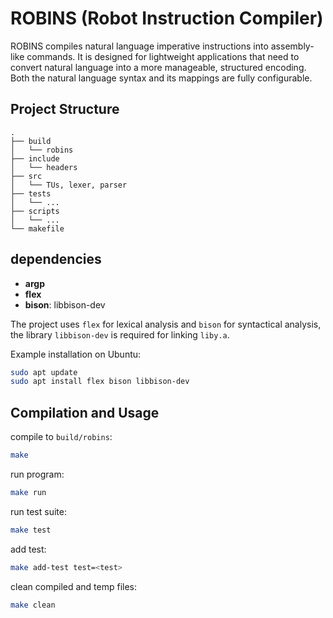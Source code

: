 # ROBINS (Robot Instruction Compiler)

ROBINS compiles natural language imperative instructions into assembly-like
commands. It is designed for lightweight applications that need to convert
natural language into a more manageable, structured encoding. Both the natural
language syntax and its mappings are fully configurable.

## Project Structure

```
.
├── build
│   └── robins
├── include
│   └── headers
├── src
│   └── TUs, lexer, parser
├── tests
│   └── ...
├── scripts
│   └── ...
└── makefile
```

## dependencies

- **argp**
- **flex**
- **bison**: libbison-dev

The project uses `flex` for lexical analysis and `bison` for syntactical
analysis, the library `libbison-dev` is required for linking `liby.a`.

Example installation on Ubuntu:

```bash
sudo apt update
sudo apt install flex bison libbison-dev
```

## Compilation and Usage

compile to `build/robins`:

```bash
make
```

run program:

```bash
make run
```

run test suite:

```bash
make test
```

add test:

```bash
make add-test test=<test>
```

clean compiled and temp files:

```bash
make clean
```
